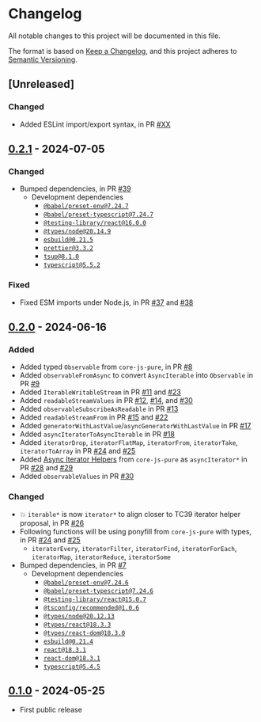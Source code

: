 # Changelog

All notable changes to this project will be documented in this file.

The format is based on [Keep a Changelog](https://keepachangelog.com/en/1.0.0/),
and this project adheres to [Semantic Versioning](https://semver.org/spec/v2.0.0.html).

## [Unreleased]

### Changed

- Added ESLint import/export syntax, in PR [#XX](https://github.com/compulim/iter-fest/pull/XX)

## [0.2.1] - 2024-07-05

### Changed

- Bumped dependencies, in PR [#39](https://github.com/compulim/iter-fest/pull/39)
   - Development dependencies
      - [`@babel/preset-env@7.24.7`](https://npmjs.com/package/@babel/preset-env/v/7.24.7)
      - [`@babel/preset-typescript@7.24.7`](https://npmjs.com/package/@babel/preset-typescript/v/7.24.7)
      - [`@testing-library/react@16.0.0`](https://npmjs.com/package/@testing-library/react/v/16.0.0)
      - [`@types/node@20.14.9`](https://npmjs.com/package/@types/node/v/20.14.9)
      - [`esbuild@0.21.5`](https://npmjs.com/package/esbuild/v/0.21.5)
      - [`prettier@3.3.2`](https://npmjs.com/package/prettier/v/3.3.2)
      - [`tsup@8.1.0`](https://npmjs.com/package/tsup/v/8.1.0)
      - [`typescript@5.5.2`](https://npmjs.com/package/typescript/v/5.5.2)

### Fixed

- Fixed ESM imports under Node.js, in PR [#37](https://github.com/compulim/iter-fest/pull/37) and [#38](https://github.com/compulim/iter-fest/pull/38)

## [0.2.0] - 2024-06-16

### Added

- Added typed `Observable` from `core-js-pure`, in PR [#8](https://github.com/compulim/iter-fest/pull/8)
- Added `observableFromAsync` to convert `AsyncIterable` into `Observable` in PR [#9](https://github.com/compulim/iter-fest/pull/9)
- Added `IterableWritableStream` in PR [#11](https://github.com/compulim/iter-fest/pull/11) and [#23](https://github.com/compulim/iter-fest/pull/23)
- Added `readableStreamValues` in PR [#12](https://github.com/compulim/iter-fest/pull/12), [#14](https://github.com/compulim/iter-fest/pull/14), and [#30](https://github.com/compulim/iter-fest/pull/30)
- Added `observableSubscribeAsReadable` in PR [#13](https://github.com/compulim/iter-fest/pull/13)
- Added `readableStreamFrom` in PR [#15](https://github.com/compulim/iter-fest/pull/15) and [#22](https://github.com/compulim/iter-fest/pull/22)
- Added `generatorWithLastValue`/`asyncGeneratorWithLastValue` in PR [#17](https://github.com/compulim/iter-fest/pull/17)
- Added `asyncIteratorToAsyncIterable` in PR [#18](https://github.com/compulim/iter-fest/pull/18)
- Added `iteratorDrop`, `iteratorFlatMap`, `iteratorFrom`, `iteratorTake`, `iteratorToArray` in PR [#24](https://github.com/compulim/iter-fest/pull/24) and [#25](https://github.com/compulim/iter-fest/pull/25)
- Added [Async Iterator Helpers](https://github.com/tc39/proposal-async-iterator-helpers) from `core-js-pure` as `asyncIterator*` in PR [#28](https://github.com/compulim/iter-fest/pull/28) and [#29](https://github.com/compulim/iter-fest/pull/29)
- Added `observableValues` in PR [#30](https://github.com/compulim/iter-fest/pull/30)

### Changed

- 💥 `iterable*` is now `iterator*` to align closer to TC39 iterator helper proposal, in PR [#26](https://github.com/compulim/iter-fest/pull/26)
- Following functions will be using ponyfill from `core-js-pure` with types, in PR [#24](https://github.com/compulim/iter-fest/pull/24) and [#25](https://github.com/compulim/iter-fest/pull/25)
   - `iteratorEvery`, `iteratorFilter`, `iteratorFind`, `iteratorForEach`, `iteratorMap`, `iteratorReduce`, `iteratorSome`
- Bumped dependencies, in PR [#7](https://github.com/compulim/iter-fest/pull/7)
   - Development dependencies
      - [`@babel/preset-env@7.24.6`](https://npmjs.com/package/@babel/preset-env/v/7.24.6)
      - [`@babel/preset-typescript@7.24.6`](https://npmjs.com/package/@babel/preset-typescript/v/7.24.6)
      - [`@testing-library/react@15.0.7`](https://npmjs.com/package/@testing-library/react/v/15.0.7)
      - [`@tsconfig/recommended@1.0.6`](https://npmjs.com/package/@tsconfig/recommended/v/1.0.6)
      - [`@types/node@20.12.13`](https://npmjs.com/package/@types/node/v/20.12.13)
      - [`@types/react@18.3.3`](https://npmjs.com/package/@types/react/v/18.3.3)
      - [`@types/react-dom@18.3.0`](https://npmjs.com/package/@types/react-dom/v/18.3.0)
      - [`esbuild@0.21.4`](https://npmjs.com/package/esbuild/v/0.21.4)
      - [`react@18.3.1`](https://npmjs.com/package/react/v/18.3.1)
      - [`react-dom@18.3.1`](https://npmjs.com/package/react-dom/v/18.3.1)
      - [`typescript@5.4.5`](https://npmjs.com/package/typescript/v/5.4.5)

## [0.1.0] - 2024-05-25

- First public release

[0.2.1]: https://github.com/compulim/iter-fest/compare/v0.2.0...v0.2.1
[0.2.0]: https://github.com/compulim/iter-fest/compare/v0.1.0...v0.2.0
[0.1.0]: https://github.com/compulim/iter-fest/releases/tag/v0.1.0
